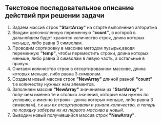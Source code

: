## Текстовое последовательное описание действий при решении задачи

1. Задаем массив строк **"StartArray"** на старте выполнения алгоритма
2. Вводим целочисленную переменную **"сount"**, в которой в дальнейшем будет хранится количество строк, длина которых меньше, либо равна 3 символам.
3. Проводим сортировку в массиве методом пузырьк,вводя переменную **"temp"**, чтобы переместить строки, длина которых меньше, либо равна 3 символам в левую часть, а остальные в правую.
4. Cчитаем количество строк в отсортированном массиве, длина которых меньше, либо равна 3 символам.
5. Создаем новый массив строк **"NewArray"** длиной равной **"count"** т.е количеству нужных нам элементов.
6. Заполняем массив **"NewArray"** значениями из **"StartArray"** и получаем именно те и столько значений, которые нам нужны по условию, а именно (строки - длина которых меньше, либо равна 3 символам), _т.к мы их отсортировали и узнали количество, а теперь по порядку заберем их из первого массива в новый_.
7. Выводим новый получившийся массив строк **"NewArray"**.